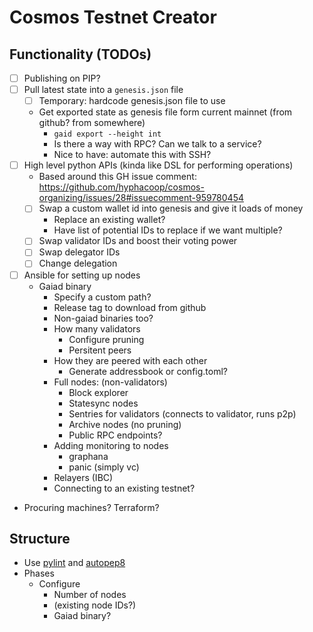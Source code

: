 # Cosmos Testnet Creator

## Functionality (TODOs)

- [ ] Publishing on PIP?
- [ ] Pull latest state into a `genesis.json` file
	- [ ] Temporary: hardcode genesis.json file to use
	- Get exported state as genesis file form current mainnet (from github? from somewhere)
		- `gaid export --height int`
		- Is there a way with RPC? Can we talk to a service?
		- Nice to have: automate this with SSH?
- [ ] High level python APIs (kinda like DSL for performing operations)
	- Based around this GH issue comment: https://github.com/hyphacoop/cosmos-organizing/issues/28#issuecomment-959780454
	- [ ] Swap a custom wallet id into genesis and give it loads of money
		- Replace an existing wallet?
		- Have list of potential IDs to replace if we want multiple?
	- [ ] Swap validator IDs and boost their voting power
	- [ ] Swap delegator IDs
	- [ ] Change delegation
- [ ] Ansible for setting up nodes
  - Gaiad binary
  	- Specify a custom path?
  	- Release tag to download from github
  	- Non-gaiad binaries too?
	- How many validators
		- Configure pruning
		- Persitent peers
	- How they are peered with each other
		- Generate addressbook or config.toml?
	- Full nodes: (non-validators)
		- Block explorer
		- Statesync nodes
		- Sentries for validators (connects to validator, runs p2p)
		- Archive nodes (no pruning)
		- Public RPC endpoints?
	- Adding monitoring to nodes
		- graphana
		- panic (simply vc)
	- Relayers (IBC)
	- Connecting to an existing testnet?
- Procuring machines? Terraform?


## Structure

- Use [pylint](https://pylint.org/) and [autopep8](https://github.com/hhatto/autopep8)
- Phases
	- Configure
		- Number of nodes
		- (existing node IDs?)
		- Gaiad binary?
